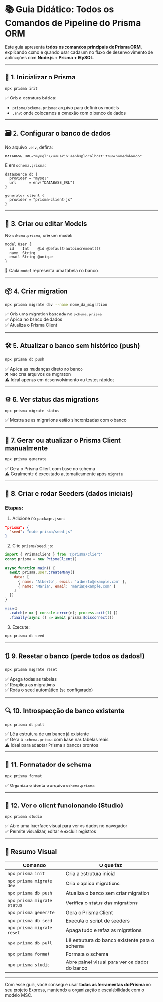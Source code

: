 # 📚 Guia Didático: Todos os Comandos de Pipeline do Prisma ORM

Este guia apresenta **todos os comandos principais do Prisma ORM**, explicando como e quando usar cada um no fluxo de desenvolvimento de aplicações com **Node.js + Prisma + MySQL**.

---

## 🧱 1. Inicializar o Prisma

```bash
npx prisma init
```

✅ Cria a estrutura básica:
- `prisma/schema.prisma`: arquivo para definir os models
- `.env`: onde colocamos a conexão com o banco de dados

---

## 🗃️ 2. Configurar o banco de dados

No arquivo `.env`, defina:

```env
DATABASE_URL="mysql://usuario:senha@localhost:3306/nomedobanco"
```

E em `schema.prisma`:

```prisma
datasource db {
  provider = "mysql"
  url      = env("DATABASE_URL")
}

generator client {
  provider = "prisma-client-js"
}
```

---

## 🧩 3. Criar ou editar Models

No `schema.prisma`, crie um model:

```prisma
model User {
  id    Int    @id @default(autoincrement())
  name  String
  email String @unique
}
```

📌 Cada `model` representa uma tabela no banco.

---

## 📦 4. Criar migration

```bash
npx prisma migrate dev --name nome_da_migration
```

✅ Cria uma migration baseada no `schema.prisma`  
✅ Aplica no banco de dados  
✅ Atualiza o Prisma Client

---

## 🛠️ 5. Atualizar o banco sem histórico (push)

```bash
npx prisma db push
```

✅ Aplica as mudanças direto no banco  
❌ Não cria arquivos de migration  
⚠️ Ideal apenas em desenvolvimento ou testes rápidos

---

## ⚙️ 6. Ver status das migrations

```bash
npx prisma migrate status
```

✅ Mostra se as migrations estão sincronizadas com o banco

---

## 📁 7. Gerar ou atualizar o Prisma Client manualmente

```bash
npx prisma generate
```

✅ Gera o Prisma Client com base no schema  
⚠️ Geralmente é executado automaticamente após `migrate`

---

## 🌱 8. Criar e rodar Seeders (dados iniciais)

### Etapas:

1. Adicione no `package.json`:

```json
"prisma": {
  "seed": "node prisma/seed.js"
}
```

2. Crie `prisma/seed.js`:

```js
import { PrismaClient } from '@prisma/client'
const prisma = new PrismaClient()

async function main() {
  await prisma.user.createMany({
    data: [
      { name: 'Alberto', email: 'alberto@example.com' },
      { name: 'Maria', email: 'maria@example.com' }
    ]
  })
}

main()
  .catch(e => { console.error(e); process.exit(1) })
  .finally(async () => await prisma.$disconnect())
```

3. Execute:

```bash
npx prisma db seed
```

---

## 🔃 9. Resetar o banco (perde todos os dados!)

```bash
npx prisma migrate reset
```

✅ Apaga todas as tabelas  
✅ Reaplica as migrations  
✅ Roda o seed automático (se configurado)

---

## 🔍 10. Introspecção de banco existente

```bash
npx prisma db pull
```

✅ Lê a estrutura de um banco já existente  
✅ Gera o `schema.prisma` com base nas tabelas reais  
⚠️ Ideal para adaptar Prisma a bancos prontos

---

## 📜 11. Formatador de schema

```bash
npx prisma format
```

✅ Organiza e identa o arquivo `schema.prisma`

---

## 🧪 12. Ver o client funcionando (Studio)

```bash
npx prisma studio
```

✅ Abre uma interface visual para ver os dados no navegador  
✅ Permite visualizar, editar e excluir registros

---

## 🚀 Resumo Visual

| Comando                        | O que faz                                        |
|-------------------------------|--------------------------------------------------|
| `npx prisma init`             | Cria a estrutura inicial                         |
| `npx prisma migrate dev`      | Cria e aplica migrations                         |
| `npx prisma db push`          | Atualiza o banco sem criar migration             |
| `npx prisma migrate status`   | Verifica o status das migrations                 |
| `npx prisma generate`         | Gera o Prisma Client                             |
| `npx prisma db seed`          | Executa o script de seeders                      |
| `npx prisma migrate reset`    | Apaga tudo e refaz as migrations                 |
| `npx prisma db pull`          | Lê estrutura do banco existente para o schema    |
| `npx prisma format`           | Formata o schema                                 |
| `npx prisma studio`           | Abre painel visual para ver os dados do banco   |

---

Com esse guia, você consegue usar **todas as ferramentas do Prisma** no seu projeto Express, mantendo a organização e escalabilidade com o modelo MSC.
